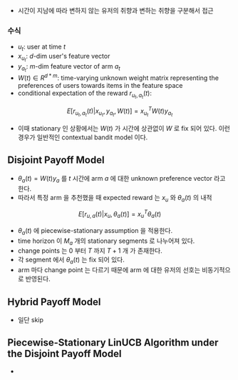 - 시간이 지남에 따라 변하지 않는 유저의 취향과 변하는 취향을 구분해서 접근

### 수식
- $u_t$: user at time $t$
- $x_{u_t}$: $d$-dim user's feature vector
- $y_{a_t}$: $m$-dim feature vector of arm $a_t$
- $W(t) \in R^{d*m}$: time-varying unknown weight matrix representing the preferences of users towards items in the feature space
- conditional expectation of the reward $r_{u_t, a_t}(t)$:

$$E[r_{u_t, a_t}(t) | x_{u_t}, y_{a_t}, W(t)] = x_{u_t}^T W(t) y_{a_t}$$

- 이때 stationary 인 상황에서는 $W(t)$ 가 시간에 상관없이 $W$ 로 fix 되어 있다. 이런 경우가 일반적인 contextual bandit model 이다.

## Disjoint Payoff Model
- $\theta_a (t) = W(t) y_a$ 를 $t$ 시간에 arm $a$ 에 대한 unknown preference vector 라고 한다.
- 따라서 특정 arm 을 추천했을 때 expected reward 는 $x_u$ 와 $\theta_a (t)$ 의 내적

$$E[r_{u,a}(t) | x_u, \theta_a(t)] = x_u^T \theta_a (t)$$

- $\theta_a (t)$ 에 piecewise-stationary assumption 을 적용한다.
- time horizon 이 $M_a$ 개의 stationary segments 로 나누어져 있다.
- change points 는 0 부터 $T$ 까지 $T+1$ 개 가 존재한다.
- 각 segment 에서 $\theta_a(t)$ 는 fix 되어 있다.
- arm 마다 change point 는 다르기 때문에 arm 에 대한 유저의 선호는 비동기적으로 반영된다.

## Hybrid Payoff Model
- 일단 skip

## Piecewise-Stationary LinUCB Algorithm under the Disjoint Payoff Model
- 